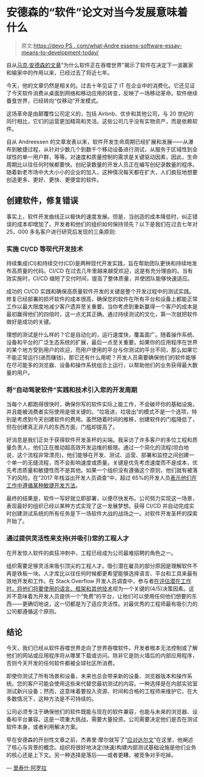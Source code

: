# 安德森的“软件”论文对当今发展意味着什么

> 原文:[https://devo PS . com/what-Andre essens-software-essay-means-to-development-today/](https://devops.com/what-andreessens-software-essay-means-to-development-today/)

自从[马克·安德森的文章](https://www.wsj.com/articles/SB10001424053111903480904576512250915629460)“为什么软件正在吞噬世界”揭示了软件在决定下一波赢家和输家中的作用以来，已经过去了将近七年。

今天，他的文章仍然是相关的。过去十年见证了 IT 在企业中的消费化。它还见证了今天软件消费从桌面到网络和移动应用的转变，反映了一场移动革命。软件继续蚕食世界，已经转向“仅移动”开发模式。

这场革命是由颠覆性公司定义的，包括 Airbnb、优步和其他公司，与 20 世纪的同行相比，它们的运营更加精简和灵活。这些公司几乎没有实物资产，而是依赖软件。

自从 Andreessen 的文章发表以来，软件开发生命周期已经扩展和发展——从瀑布到敏捷过程，从针对少数几个到数千个移动设备进行测试，从服务于区域性到全球性的单一用户群，等等。对速度和质量控制的需求是关键驱动因素，因此，生命周期比以往任何时候都要快。创纪录数量的开发人员正在编写创纪录数量的程序。随着新老市场中大大小小的企业的加入，这种情况每天都在扩大，人们疯狂地想要创造更多、更好、更快、更便宜的软件。

## 创建软件，修复错误

事实上，软件开发曲线正以极快的速度发展。但是，当创造的成本降低时，纠正错误的成本却增加了。开发者和他们的组织如何保持领先？以下是我们在过去七年对 25，000 多名客户进行研究后发现的三条原则:

### **实施 CI/CD 等现代开发技术**

持续集成(CI)和持续交付(CD)是两种现代开发实践，旨在帮助团队更快和持续地发布高质量的代码。CI/CD 在过去几年里越来越受欢迎，这是有充分理由的。当有效实施时，CI/CD 缩短了交付时间，提高了整体质量，并使团队能够快速适应。

成功的 CI/CD 实践和确保高质量软件开发的关键是整个开发过程中的测试实践。修复已经部署的损坏软件的成本很高，确保您的软件在所有平台和设备上都能正常工作以最大限度地减少客户遗弃至关重要。当你考虑到重新赢得一个客户的成本是最初赢得他们的四倍时，这一点尤其正确。通过持续测试的文化，第一次就把软件做好是成功的关键。

理想的测试是什么样的？它是自动化的，运行速度快，覆盖面广。随着操作系统、设备和平台的广泛生态系统的扩展，最后一点至关重要。如果你的应用程序在世界的某个地方受到用户的欢迎，而用户使用的平台与你测试的平台不同，那么如果它不能正常运行(进而赚钱)，那它还有什么用呢？开发人员需要确保他们的软件能够在尽可能多的浏览器、设备和操作系统组合上运行，以帮助他们的业务获得最大数量的用户。

### **将“自动驾驶软件”实践和技术引入您的开发周期**

当每个人都跑得很快时，确保你写的软件实际上能工作，不会破坏你的基础设施，并且能被消费者实际使用是很关键的。“垃圾进，垃圾出”的模式不是一个选项，特别是考虑到今天创建软件的费用。虽然随着时间的推移，创建软件的门槛降低了，但在创建真正非凡的东西方面，门槛却提高了。

好消息是我们正处于获得软件开发圣杯的尖端。我采访了许多客户的多位工程和质量负责人，他们正在推动超高效开发运维的极限。通过一个简化的流程(坦白地说，这个流程非常漂亮)，他们能够在开发、测试、运营、部署和监控之间创建一个单一的无缝流程，而不会影响速度或质量。关键是优先考虑速度而不是成本，优先考虑质量和敏捷性而不是其他。如果一个组织没有遵循这个原则，他们就有被落下的风险。在“2017 年栈溢出开发人员调查”中，超过 65%的开发人员[表示他们在工作中遵循某种敏捷开发方法](https://insights.stackoverflow.com/survey/2017#development-practices)。

最终的结果是，软件一写好就立即部署，以便尽快发布。公司努力实现这一场景，表现最好的组织已经以某种方式实现了这一发展梦想。获得 CI/CD 并自动完成实时创建测试系统的所有任务是下一场软件大战的战场之一。对软件开发圣杯的探索开始了。

### **通过提供灵活性来支持(并吸引)您的工程人才**

在开发惊人软件的疯狂冲刺中，工程已经成为公司最难招聘的角色之一。

组织需要足够灵活来吸引顶尖的工程人才。吸引潜在雇员的部分原因是理解软件不再是铁板一块。人才库比以往任何时候都更希望能够选择语言、平台和工具来最有效地开发和工作。在 Stack Overflow 开发人员调查中，参与者[在评估潜在工作时，将他们将要使用的语言、框架和其他技术](https://insights.stackoverflow.com/survey/2017#job-priorities)视为一个关键的(4/5)决策因素。这并不意味着为开发人员提供一个“免费”的平台，让他们可以使用任何他们想要的东西——更确切地说，这一切都是为了适应灵活性。对最优秀的工程师最有吸引力的公司都遵循这个原则。

## **结论**

今天，我们已经从软件吞噬世界走向了世界吞噬软件。开发者根本无法控制或了解他们的网站或应用程序将从哪里下载或访问。除非它是防火墙后的内部应用程序，否则今天开发的任何软件都被全球社区所消费。

即使你测试了所有场景和设备，未来也总会带来新的设备、浏览器版本和操作系统。您的客户可能会使用这些来代替您最初测试的内容。一种选择是在内部实验室测试新兴设备；然而，这意味着要投入资源、时间和合格的工程师来维护它。在大多数情况下，这种方法是不可持续的。

公司必须专注于确保他们的软件既能与现在的软件兼容，也能与未来的浏览器、设备和平台兼容。这是一项重大挑战，需要大量投资。公司需要决定他们是否在测试软件本身，或者利用解决方案。

早在安德森的开创性文章之前，杰弗里·摩尔就写了“[应对达尔文](https://www.amazon.com/dp/B000OZ0NOY/ref=dp-kindle-redirect?_encoding=UTF8&btkr=1)”在这里，他阐述了核心与背景的概念。组织将很好地决定(快速)构建内部测试基础设施是他们业务的核心还是上下文。另一种选择是落后——或者更糟，被竞争对手吃掉。

— [里泰什·阿罗拉](https://devops.com/author/ritesh-arora/)